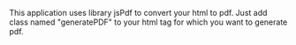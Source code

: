 This application uses library jsPdf to convert your html to pdf.
Just add class named "generatePDF" to your html tag for which you want to generate pdf.
